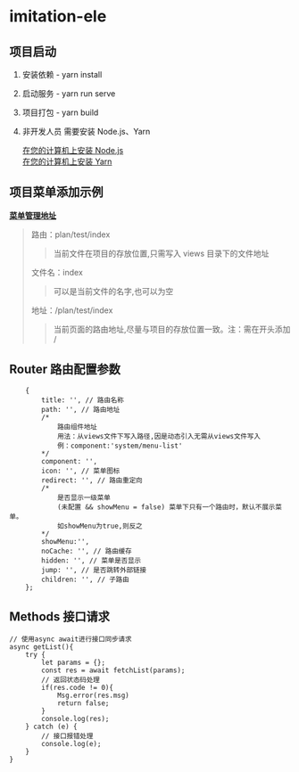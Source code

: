 # imitation-ele

## 项目启动

1. 安装依赖 - yarn install
2. 启动服务 - yarn run serve
3. 项目打包 - yarn build
4. 非开发人员 需要安装 Node.js、Yarn

   [在您的计算机上安装 Node.js](https://nodejs.org/zh-cn/)
   <br/>
   [在您的计算机上安装 Yarn](https://yarn.bootcss.com/)

## 项目菜单添加示例

**[菜单管理地址](http://hxerp.appudid.cn/HRmanage/Menumanagement)**

> 路由：plan/test/index
>
> > 当前文件在项目的存放位置,只需写入 views 目录下的文件地址
>
> 文件名：index
>
> > 可以是当前文件的名字,也可以为空
>
> 地址：/plan/test/index
>
> > 当前页面的路由地址,尽量与项目的存放位置一致。注：需在开头添加 /

## Router 路由配置参数

```
    {
        title: '', // 路由名称
        path: '', // 路由地址
        /*
            路由组件地址
            用法：从views文件下写入路径,因是动态引入无需从views文件写入
            例：component:'system/menu-list'
        */
        component: '',
        icon: '', // 菜单图标
        redirect: '', // 路由重定向
        /*
            是否显示一级菜单
            (未配置 && showMenu = false) 菜单下只有一个路由时，默认不展示菜单。
            如showMenu为true,则反之
        */
        showMenu:'',
        noCache: '', // 路由缓存
        hidden: '', // 菜单是否显示
        jump: '', // 是否跳转外部链接
        children: '', // 子路由
    };
```

## Methods 接口请求

```
// 使用async await进行接口同步请求
async getList(){
    try {
        let params = {};
        const res = await fetchList(params);
        // 返回状态码处理
        if(res.code != 0){
            Msg.error(res.msg)
            return false;
        }
        console.log(res);
    } catch (e) {
        // 接口报错处理
        console.log(e);
    }
}
```
